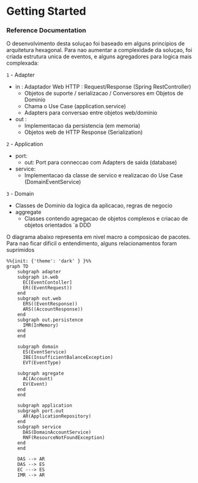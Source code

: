 # Getting Started

### Reference Documentation

O desenvolvimento desta soluçao foi baseado em alguns principios de arquitetura hexagonal.
Para nao aumentar a complexidade da soluçao, foi criada estrutura unica de eventos, 
e alguns agregadores para logica mais complexada:

`1` - Adapter
- in : Adaptador Web HTTP : Request/Response (Spring RestController)
  - Objetos de suporte / serializacao / Conversores em Objetos de Dominio
  - Chama o Use Case (application.service)
  - Adapters para conversao entre objetos web/dominio 
- out : 
  - Implementacao da persistencia (em memoria)
  - Objetos web de HTTP Response (Serialization)

`2` - Application
- port:
  - out: Port para conneccao com Adapters de saida (database)
- service:
  - Implementacao da classe de servico e realizacao do Use Case (DomainEventService)

`3` - Domain 
   - Classes de Dominio da logica da aplicacao, regras de negocio
   - aggregate
     - Classes contendo agregacao de objetos complexos e criacao de objetos orientados `a DDD

O diagrama abaixo representa em nivel macro a composicao de pacotes. 
Para nao ficar dificil o entendimento, alguns relacionamentos foram suprimidos

```mermaid
%%{init: {'theme': 'dark' } }%%
graph TD
    subgraph adapter
    subgraph in.web
      EC[EventContoller]
      ER((EventRequest))
    end
    subgraph out.web
      ERS((EventResponse))
      ARS((AccountResponse))
    end
    subgraph out.persistence
      IMR(InMemory)
    end 
    end
    
    subgraph domain
      ES(EventService)
      IBE(InsufficientBalanceException)
      EVT(EventType)
    
    subgraph agregate
      AC(Account)
      EV(Event)
    end
    end
    
    subgraph application
    subgraph port.out
      AR(ApplicationRepository)
    end
    subgraph service
      DAS(DomainAccountService)
      RNF(ResourceNotFoundException)
    end
    end
    
    DAS --> AR
    DAS --> ES
    EC ---> ES
    IMR --> AR 
    
```